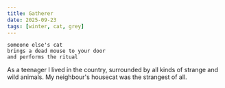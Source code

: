 ```yaml
---
title: Gatherer
date: 2025-09-23
tags: [winter, cat, grey]
---
```


```
someone else's cat
brings a dead mouse to your door
and performs the ritual
```

<!--more-->

As a teenager I lived in the country, surrounded by all kinds of strange and wild animals. My neighbour's housecat was the strangest of all.
